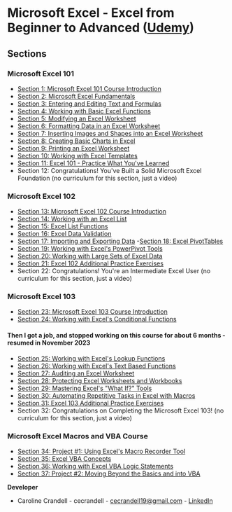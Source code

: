 # Microsoft Excel - Excel from Beginner to Advanced ([Udemy](https://www.udemy.com/course/microsoft-excel-2013-from-beginner-to-advanced-and-beyond/))

## Sections

### Microsoft Excel 101

- [Section 1: Microsoft Excel 101 Course Introduction](/Section%201%3A%20Microsoft%20Excel%20101%20Course%20Introduction/README.md)
- [Section 2: Microsoft Excel Fundamentals](/Section%202%3A%20Microsoft%20Excel%20Fundamentals/README.md)
- [Section 3: Entering and Editing Text and Formulas](/Section%203%3A%20Entering%20and%20Editing%20Text%20and%20Formulas/README.md)
- [Section 4: Working with Basic Excel Functions](/Section%204%3A%20Working%20with%20Basic%20Excel%20Functions/README.md)
- [Section 5: Modifying an Excel Worksheet](/Section%205%3A%20Modifying%20an%20Excel%20Worksheet/README.md)
- [Section 6: Formatting Data in an Excel Worksheet](/Section%206%3A%20Formatting%20Data%20in%20an%20Excel%20Worksheet/README.md)
- [Section 7: Inserting Images and Shapes into an Excel Worksheet](/Section%207%3A%20Inserting%20Images%20and%20Shapes%20into%20an%20Excel%20Worksheet/README.md)
- [Section 8: Creating Basic Charts in Excel](/Section%208%3A%20Creating%20Basic%20Charts%20in%20Excel/README.md)
- [Section 9: Printing an Excel Worksheet](/Section%209%3A%20Printing%20an%20Excel%20Worksheet/README.md)
- [Section 10: Working with Excel Templates](/Section%2010%3A%20Working%20with%20Excel%20Templates/README.md)
- [Section 11: Excel 101 - Practice What You've Learned](/Section%2011%3A%20Excel%20101%20-%20Practice%20What%20You've%20Learned/README.md)
- Section 12: Congratulations! You've Built a Solid Microsoft Excel Foundation (no curriculum for this section, just a video)

### Microsoft Excel 102

- [Section 13: Microsoft Excel 102 Course Introduction](/Section%2013%3A%20Microsoft%20Excel%20102%20Course%20Introduction/README.md)
- [Section 14: Working with an Excel List](/Section%2014%3A%20Working%20with%20an%20Excel%20List/README.md)
- [Section 15: Excel List Functions](/Section%2015%3A%20Excel%20List%20Functions/README.md)
- [Section 16: Excel Data Validation](/Section%2016%3A%20Excel%20Data%20Validation/README.md)
- [Section 17: Importing and Exporting Data](/Section%2017%3A%20Importing%20and%20Exporting%20Data/README.md) -[Section 18: Excel PivotTables](/Section%2018%3A%20Excel%20PivotTables/README.md)
- [Section 19: Working with Excel's PowerPivot Tools](/Section%2019%3A%20Working%20with%20Excel's%20PowerPivot%20Tools/README.md)
- [Section 20: Working with Large Sets of Excel Data](/Section%2020%3A%20Working%20with%20Large%20Sets%20of%20Excel%20Data/README.md)
- [Section 21: Excel 102 Additional Practice Exercises](/Section%2021%3A%20Excel%20102%20Additional%20Practice%20Exercises/README.md)
- Section 22: Congratulations! You're an Intermediate Excel User (no curriculum for this section, just a video)

### Microsoft Excel 103

- [Section 23: Microsoft Excel 103 Course Introduction](/Section%2023%3A%20Microsoft%20Excel%20103%20Course%20Introduction/README.md)
- [Section 24: Working with Excel's Conditional Functions](/Section%2024%3A%20Working%20with%20Excel's%20Conditional%20Functions/README.md)

#### Then I got a job, and stopped working on this course for about 6 months - resumed in November 2023

- [Section 25: Working with Excel's Lookup Functions](/Section%2025%3A%20Working%20with%20Excel's%20Lookup%20Functions/README.md)
- [Section 26: Working with Excel's Text Based Functions](/Section%2026:%20Working%20with%20Excel's%20Text%20Based%20Functions/README.md)
- [Section 27: Auditing an Excel Worksheet](/Section%2027:%20Auditing%20an%20Excel%20Worksheet/README.md)
- [Section 28: Protecting Excel Worksheets and Workbooks](/Section%2028:%20Protecting%20Excel%20Worksheets%20and%20Workbooks/README.md)
- [Section 29: Mastering Excel's "What If?" Tools](/Section%2029:%20Mastering%20Excel's%20"What%20If?"%20Tools/README.md)
- [Section 30: Automating Repetitive Tasks in Excel with Macros](/Section%2030:%20Automating%20Repetitive%20Tasks%20in%20Excel%20with%20Macros/README.md)
- [Section 31: Excel 103 Additional Practice Exercises](/Section%2031:%20Excel%20103%20Additional%20Practice%20Exercises/README.md)
- Section 32: Congratulations on Completing the Microsoft Excel 103! (no curriculum for this section, just a video)

### Microsoft Excel Macros and VBA Course

- [Section 34: Project #1: Using Excel's Macro Recorder Tool](/Section%2034:%20Project%20#1:%20Using%20Excel's%20Macro%20Recorder%20Tool/README.md)
- [Section 35: Excel VBA Concepts](/Section%2035:%20Excel%20VBA%20Concepts/README.md)
- [Section 36: Working with Excel VBA Logic Statements](/Section%2036:%20Working%20with%20Excel%20VBA%20Logic%20Statements/README.md)
- [Section 37: Project #2: Moving Beyond the Basics and into VBA](/Section%2037:%20Project%20#2:%20Moving%20Beyond%20the%20Basics%20and%20into%20VBA/README.md)

**Developer**

- Caroline Crandell - cecrandell - cecrandell19@gmail.com - [LinkedIn](https://www.linkedin.com/in/carolinecrandell/)
